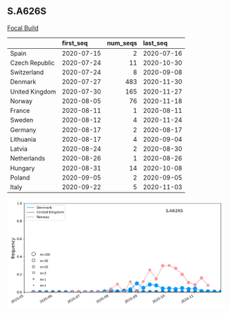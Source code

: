 

## S.A626S
[Focal Build](https://nextstrain.org/groups/neherlab/ncov/S.A626S?f_region=Europe)

|                | first_seq   |   num_seqs | last_seq   |
|:---------------|:------------|-----------:|:-----------|
| Spain          | 2020-07-15  |          2 | 2020-07-16 |
| Czech Republic | 2020-07-24  |         11 | 2020-10-30 |
| Switzerland    | 2020-07-24  |          8 | 2020-09-08 |
| Denmark        | 2020-07-27  |        483 | 2020-11-30 |
| United Kingdom | 2020-07-30  |        165 | 2020-11-27 |
| Norway         | 2020-08-05  |         76 | 2020-11-18 |
| France         | 2020-08-11  |          1 | 2020-08-11 |
| Sweden         | 2020-08-12  |          4 | 2020-11-24 |
| Germany        | 2020-08-17  |          2 | 2020-08-17 |
| Lithuania      | 2020-08-17  |          4 | 2020-09-04 |
| Latvia         | 2020-08-24  |          2 | 2020-08-30 |
| Netherlands    | 2020-08-26  |          1 | 2020-08-26 |
| Hungary        | 2020-08-31  |         14 | 2020-10-08 |
| Poland         | 2020-09-05  |          2 | 2020-09-05 |
| Italy          | 2020-09-22  |          5 | 2020-11-03 |

![Overall trends S.A626S](/overall_trends_figures/overall_trends_S.A626S.png)